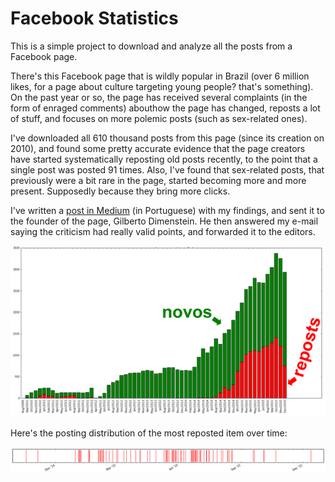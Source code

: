 # Facebook Statistics
This is a simple project to download and analyze all the posts from a Facebook page. 

There's this Facebook page that is wildly popular in Brazil (over 6 million likes, for a page about culture targeting young people? that's something). On the past year or so, the page has received several complaints (in the form of enraged comments) abouthow the page has changed, reposts a lot of stuff, and focuses on more polemic posts (such as sex-related ones).

I've downloaded all 610 thousand posts from this page (since its creation on 2010), and found some pretty accurate evidence that the page creators have started systematically reposting old posts recently, to the point that a single post was posted 91 times. Also, I've found that sex-related posts, that previously were a bit rare in the page, started becoming more and more present. Supposedly because they bring more clicks.

I've written a [post in Medium](https://medium.com/@marceloramires/catraca-livre-um-estudo-sobre-seus-posts-523523535152#.78m313xck) (in Portuguese) with my findings, and sent it to the founder of the page, Gilberto Dimenstein. He then answered my e-mail saying the criticism had really valid points, and forwarded it to the editors.

![Reposts](./DocImages/reposts.png)

Here's the posting distribution of the most reposted item over time:

![timeline](./DocImages/timeline.png)
